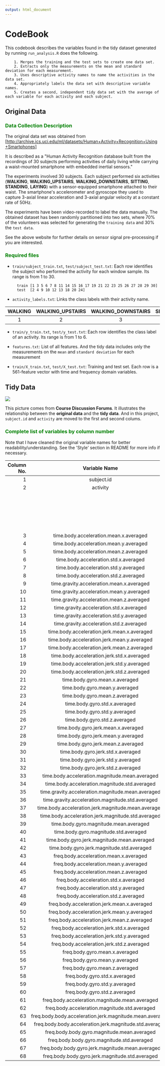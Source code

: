 ```yaml
---
output: html_document
---
```

CodeBook
========================================================
This codebook describes the variables found in the tidy dataset generated by running `run_analysis.R` does the following. 

        1. Merges the training and the test sets to create one data set.
        2. Extracts only the measurements on the mean and standard deviation for each measurement.
        3. Uses descriptive activity names to name the activities in the data set.
        4. Appropriately labels the data set with descriptive variable names.
        5. Creates a second, independent tidy data set with the average of each variable for each activity and each subject.

## Original Data

### <a style='color:green'>Data Collection Description</a>
The original data set was obtained from [http://archive.ics.uci.edu/ml/datasets/Human+Activity+Recognition+Using+Smartphones]

It is described as a "Human Activity Recognition database built from the recordings of 30 subjects performing activities of daily living while carrying a waist-mounted smartphone with embedded inertial sensors."

The experiments involved 30 subjects. Each subject performed six activities (<b>WALKING</b>, <b>WALKING_UPSTAIRS</b>, <b>WALKING_DOWNSTAIRS</b>, <b>SITTING</b>, <b>STANDING</b>, <b>LAYING</b>) with a sensor-equipped smartphone attached to their waist. The smartphone's accelerometer and gyroscope they used to capture 3-axial linear acceleration and 3-axial angular velocity at a constant rate of 50Hz.

The experiments have been video-recorded to label the data manually. The obtained dataset has been randomly partitioned into two sets, where 70% of the volunteers was selected for generating the `training data` and 30% the `test data`. 

See the above website for further details on sensor signal pre-processing if you are interested.

### <a style='color:green'>Required files</a>

- `train/subject_train.txt`, `test/subject_test.txt`: Each row identifies the subject who performed the activity for each window sample. Its range is from 1 to 30.

        train [1 3 5 6 7 8 11 14 15 16 17 19 21 22 23 25 26 27 28 29 30]
        test  [2 4 9 10 12 13 18 20 24]

- `activity_labels.txt`: Links the class labels with their activity name.

|WALKING|WALKING_UPSTAIRS|WALKING_DOWNSTAIRS|SITTING|STANDING|LAYING|
|:-----:|:--------------:|:----------------:|:-----:|:------:|:----:|
|   1   |       2        |        3         |   4   |   5    |  6   |

- `train/y_train.txt`, `test/y_test.txt`: Each row identifies the class label of an activity. Its range is from 1 to 6.

- `features.txt`: List of all features. And the tidy data includes only the measurements on the `mean` and `standard deviation` for each measurement

- `train/X_train.txt`, `test/X_test.txt`: Training and test set. Each row is a 561-feature vector with time and frequency domain variables.

## Tidy Data

<img src="https://coursera-forum-screenshots.s3.amazonaws.com/ab/a2776024af11e4a69d5576f8bc8459/Slide2.png"/>

This picture comes from <b>Course Discussion Forums</b>. It illustrates the relationship between the <b>original data</b> and the <b>tidy data</b>. And in this project, `subject.id` and `activity` are moved to the first and second colums. 

### <a style='color:green'>Complete list of variables by column number</a>

Note that I have cleaned the original variable names for better readability/understanding.  See the 'Style' section in README for more info if necessary.

| Column No. | Variable Name                                            | Values             |
|-----------:|:--------------------------------------------------------:|--------------------|
| 1          | subject.id                                               | 1-30               |
| 2          | activity                                                 | WALKING            |
|            |                                                          | WALKING_UPSTAIRS   |
|            |                                                          | WALKING_DOWNSTAIRS |
|            |                                                          | SITTING            |
|            |                                                          | STANDING           |
|            |                                                          | LAYING             |
| 3          | time.body.acceleration.mean.x.averaged                   |                    |
| 4          | time.body.acceleration.mean.y.averaged                   |                    |
| 5          | time.body.acceleration.mean.z.averaged                   |                    |
| 6          | time.body.acceleration.std.x.averaged                    |                    |
| 7          | time.body.acceleration.std.y.averaged                    |                    |
| 8          | time.body.acceleration.std.z.averaged                    |                    |
| 9          | time.gravity.acceleration.mean.x.averaged                |                    |
| 10         | time.gravity.acceleration.mean.y.averaged                |                    |
| 11         | time.gravity.acceleration.mean.z.averaged                |                    |
| 12         | time.gravity.acceleration.std.x.averaged                 |                    |
| 13         | time.gravity.acceleration.std.y.averaged                 |                    |
| 14         | time.gravity.acceleration.std.z.averaged                 |                    |
| 15         | time.body.acceleration.jerk.mean.x.averaged              |                    |
| 16         | time.body.acceleration.jerk.mean.y.averaged              |                    |
| 17         | time.body.acceleration.jerk.mean.z.averaged              |                    |
| 18         | time.body.acceleration.jerk.std.x.averaged               |                    |
| 19         | time.body.acceleration.jerk.std.y.averaged               |                    |
| 20         | time.body.acceleration.jerk.std.z.averaged               |                    |
| 21         | time.body.gyro.mean.x.averaged                           |                    |
| 22         | time.body.gyro.mean.y.averaged                           |                    |
| 23         | time.body.gyro.mean.z.averaged                           |                    |
| 24         | time.body.gyro.std.x.averaged                            |                    |
| 25         | time.body.gyro.std.y.averaged                            |                    |
| 26         | time.body.gyro.std.z.averaged                            |                    |
| 27         | time.body.gyro.jerk.mean.x.averaged                      |                    |
| 28         | time.body.gyro.jerk.mean.y.averaged                      |                    |
| 29         | time.body.gyro.jerk.mean.z.averaged                      |                    |
| 30         | time.body.gyro.jerk.std.x.averaged                       |                    |
| 31         | time.body.gyro.jerk.std.y.averaged                       |                    |
| 32         | time.body.gyro.jerk.std.z.averaged                       |                    |
| 33         | time.body.acceleration.magnitude.mean.averaged           |                    |
| 34         | time.body.acceleration.magnitude.std.averaged            |                    |
| 35         | time.gravity.acceleration.magnitude.mean.averaged        |                    |
| 36         | time.gravity.acceleration.magnitude.std.averaged         |                    |
| 37         | time.body.acceleration.jerk.magnitude.mean.averaged      |                    |
| 38         | time.body.acceleration.jerk.magnitude.std.averaged       |                    |
| 39         | time.body.gyro.magnitude.mean.averaged                   |                    |
| 40         | time.body.gyro.magnitude.std.averaged                    |                    |
| 41         | time.body.gyro.jerk.magnitude.mean.averaged              |                    |
| 42         | time.body.gyro.jerk.magnitude.std.averaged               |                    |
| 43         | freq.body.acceleration.mean.x.averaged                   |                    |
| 44         | freq.body.acceleration.mean.y.averaged                   |                    |
| 45         | freq.body.acceleration.mean.z.averaged                   |                    |
| 46         | freq.body.acceleration.std.x.averaged                    |                    |
| 47         | freq.body.acceleration.std.y.averaged                    |                    |
| 48         | freq.body.acceleration.std.z.averaged                    |                    |
| 49         | freq.body.acceleration.jerk.mean.x.averaged              |                    |
| 50         | freq.body.acceleration.jerk.mean.y.averaged              |                    |
| 51         | freq.body.acceleration.jerk.mean.z.averaged              |                    |
| 52         | freq.body.acceleration.jerk.std.x.averaged               |                    |
| 53         | freq.body.acceleration.jerk.std.y.averaged               |                    |
| 54         | freq.body.acceleration.jerk.std.z.averaged               |                    |
| 55         | freq.body.gyro.mean.x.averaged                           |                    |
| 56         | freq.body.gyro.mean.y.averaged                           |                    |
| 57         | freq.body.gyro.mean.z.averaged                           |                    |
| 58         | freq.body.gyro.std.x.averaged                            |                    |
| 59         | freq.body.gyro.std.y.averaged                            |                    |
| 60         | freq.body.gyro.std.z.averaged                            |                    |
| 61         | freq.body.acceleration.magnitude.mean.averaged           |                    |
| 62         | freq.body.acceleration.magnitude.std.averaged            |                    |
| 63         | freq.body.body.acceleration.jerk.magnitude.mean.averaged |                    |
| 64         | freq.body.body.acceleration.jerk.magnitude.std.averaged  |                    |
| 65         | freq.body.body.gyro.magnitude.mean.averaged              |                    |
| 66         | freq.body.body.gyro.magnitude.std.averaged               |                    |
| 67         | freq.body.body.gyro.jerk.magnitude.mean.averaged         |                    |
| 68         | freq.body.body.gyro.jerk.magnitude.std.averaged          |                    |
